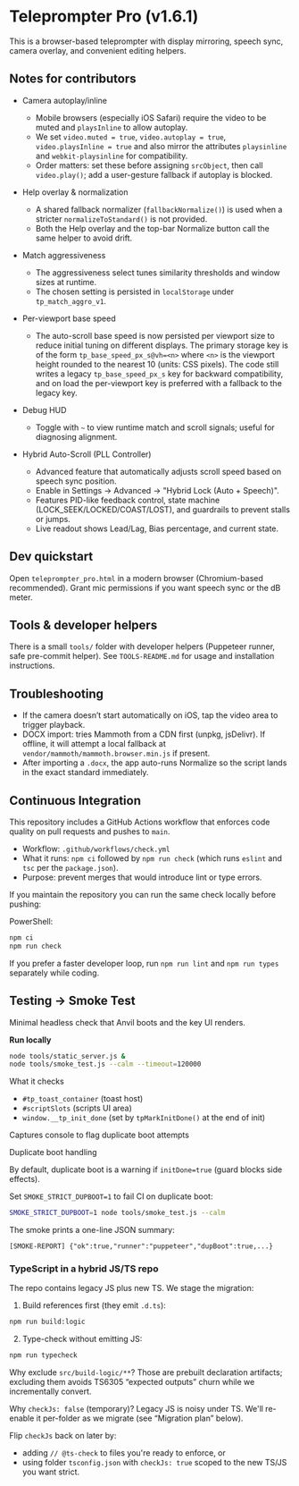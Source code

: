 # Teleprompter Pro (v1.6.1)

This is a browser-based teleprompter with display mirroring, speech sync, camera overlay, and convenient editing helpers.

## Notes for contributors

- Camera autoplay/inline
  - Mobile browsers (especially iOS Safari) require the video to be muted and `playsInline` to allow autoplay.
  - We set `video.muted = true`, `video.autoplay = true`, `video.playsInline = true` and also mirror the attributes `playsinline` and `webkit-playsinline` for compatibility.
  - Order matters: set these before assigning `srcObject`, then call `video.play()`; add a user-gesture fallback if autoplay is blocked.

- Help overlay & normalization
  - A shared fallback normalizer (`fallbackNormalize()`) is used when a stricter `normalizeToStandard()` is not provided.
  - Both the Help overlay and the top-bar Normalize button call the same helper to avoid drift.

- Match aggressiveness
  - The aggressiveness select tunes similarity thresholds and window sizes at runtime.
  - The chosen setting is persisted in `localStorage` under `tp_match_aggro_v1`.

- Per-viewport base speed
  - The auto-scroll base speed is now persisted per viewport size to reduce initial tuning on different displays. The primary storage key is of the form `tp_base_speed_px_s@vh=<n>` where `<n>` is the viewport height rounded to the nearest 10 (units: CSS pixels). The code still writes a legacy `tp_base_speed_px_s` key for backward compatibility, and on load the per-viewport key is preferred with a fallback to the legacy key.

- Debug HUD
  - Toggle with `~` to view runtime match and scroll signals; useful for diagnosing alignment.

- Hybrid Auto-Scroll (PLL Controller)
  - Advanced feature that automatically adjusts scroll speed based on speech sync position.
  - Enable in Settings → Advanced → "Hybrid Lock (Auto + Speech)".
  - Features PID-like feedback control, state machine (LOCK_SEEK/LOCKED/COAST/LOST), and guardrails to prevent stalls or jumps.
  - Live readout shows Lead/Lag, Bias percentage, and current state.

## Dev quickstart

Open `teleprompter_pro.html` in a modern browser (Chromium-based recommended). Grant mic permissions if you want speech sync or the dB meter.

## Tools & developer helpers

There is a small `tools/` folder with developer helpers (Puppeteer runner, safe pre-commit helper). See `TOOLS-README.md` for usage and installation instructions.

## Troubleshooting

- If the camera doesn’t start automatically on iOS, tap the video area to trigger playback.
- DOCX import: tries Mammoth from a CDN first (unpkg, jsDelivr). If offline, it will attempt a local fallback at `vendor/mammoth/mammoth.browser.min.js` if present.
- After importing a `.docx`, the app auto-runs Normalize so the script lands in the exact standard immediately.

## Continuous Integration

This repository includes a GitHub Actions workflow that enforces code quality on pull requests and pushes to `main`.

- Workflow: `.github/workflows/check.yml`
- What it runs: `npm ci` followed by `npm run check` (which runs `eslint` and `tsc` per the `package.json`).
- Purpose: prevent merges that would introduce lint or type errors.

If you maintain the repository you can run the same check locally before pushing:

PowerShell:

```powershell
npm ci
npm run check
```

If you prefer a faster developer loop, run `npm run lint` and `npm run types` separately while coding.

## Testing → Smoke Test

Minimal headless check that Anvil boots and the key UI renders.

**Run locally**
```bash
node tools/static_server.js &
node tools/smoke_test.js --calm --timeout=120000
```

What it checks

- `#tp_toast_container` (toast host)
- `#scriptSlots` (scripts UI area)
- `window.__tp_init_done` (set by `tpMarkInitDone()` at the end of init)

Captures console to flag duplicate boot attempts

Duplicate boot handling

By default, duplicate boot is a warning if `initDone=true` (guard blocks side effects).

Set `SMOKE_STRICT_DUPBOOT=1` to fail CI on duplicate boot:

```bash
SMOKE_STRICT_DUPBOOT=1 node tools/smoke_test.js --calm
```

The smoke prints a one-line JSON summary:

```
[SMOKE-REPORT] {"ok":true,"runner":"puppeteer","dupBoot":true,...}
```

### TypeScript in a hybrid JS/TS repo

The repo contains legacy JS plus new TS. We stage the migration:

1. Build references first (they emit `.d.ts`):
  ```bash
  npm run build:logic
  ```

2. Type-check without emitting JS:

```bash
npm run typecheck
```

Why exclude `src/build-logic/**`?
Those are prebuilt declaration artifacts; excluding them avoids TS6305 “expected outputs” churn while we incrementally convert.

Why `checkJs: false` (temporary)?
Legacy JS is noisy under TS. We'll re-enable it per-folder as we migrate (see “Migration plan” below).

Flip `checkJs` back on later by:

- adding `// @ts-check` to files you're ready to enforce, or
- using folder `tsconfig.json` with `checkJs: true` scoped to the new TS/JS you want strict.

